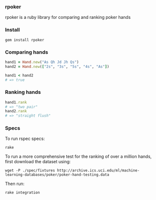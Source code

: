 ### rpoker

rpoker is a ruby library for comparing and ranking poker hands

### Install

```
gem install rpoker
```

### Comparing hands

```ruby
hand1 = Hand.new("As Qh Jd Jh Qs")
hand2 = Hand.new(["2s", "3s", "5s", "4s", "As"])

hand1 < hand2
# => true
```

### Ranking hands

```ruby
hand1.rank
# => "two pair"
hand2.rank
# => "straight flush"
```
### Specs

To run rspec specs:
```
rake
```

To run a more comprehensive test for the ranking of over a million hands, first download the dataset using:

```
wget -P ./spec/fixtures http://archive.ics.uci.edu/ml/machine-learning-databases/poker/poker-hand-testing.data
```

Then run:
```
rake integration
````
